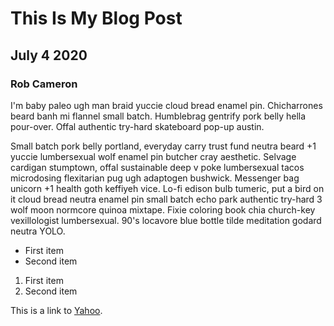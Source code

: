 # This Is My Blog Post
## July 4 2020
### Rob Cameron

I'm baby paleo ugh man braid yuccie cloud bread enamel pin. Chicharrones beard banh mi flannel small batch. Humblebrag gentrify pork belly hella pour-over. Offal authentic try-hard skateboard pop-up austin.

Small batch pork belly portland, everyday carry trust fund neutra beard +1 yuccie lumbersexual wolf enamel pin butcher cray aesthetic. Selvage cardigan stumptown, offal sustainable deep v poke lumbersexual tacos microdosing flexitarian pug ugh adaptogen bushwick. Messenger bag unicorn +1 health goth keffiyeh vice. Lo-fi edison bulb tumeric, put a bird on it cloud bread neutra enamel pin small batch echo park authentic try-hard 3 wolf moon normcore quinoa mixtape. Fixie coloring book chia church-key vexillologist lumbersexual. 90's locavore blue bottle tilde meditation godard neutra YOLO.

* First item
* Second item

1. First item
2. Second item

This is a link to [Yahoo](https://yahoo.com).

